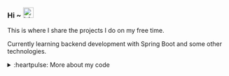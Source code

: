 ### Hi ~ <img src="https://user-images.githubusercontent.com/1303154/88677602-1635ba80-d120-11ea-84d8-d263ba5fc3c0.gif" width="24px" alt="hi">

This is where I share the projects I do on my free time.

Currently learning backend development with Spring Boot and some other technologies.

<details>
  
<summary>:heartpulse: More about my code</summary>
  
<br>

![Top langs](https://github-readme-stats.vercel.app/api/top-langs/?username=estibalizmartin&theme=omni&show_icons=true&layout=compact&hide=css,html)

![Esti's GitHub stats](https://github-readme-stats.vercel.app/api?username=estibalizmartin&theme=omni&show_icons=true)
  
</details>
